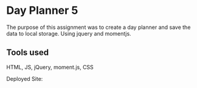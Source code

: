# Day Planner 5
The purpose of this assignment was to create a day planner and save the data to local storage. Using jquery and momentjs.
## Tools used 
HTML, JS, jQuery, moment.js, CSS

Deployed Site: 
